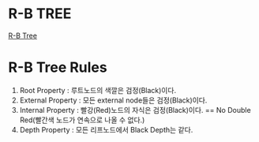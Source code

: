 # R-B TREE

[R-B Tree](https://zeddios.tistory.com/237)

# R-B Tree Rules

1. Root Property : 루트노드의 색깔은 검정(Black)이다.
2. External Property : 모든 external node들은 검정(Black)이다.
3. Internal Property : 빨강(Red)노드의 자식은 검정(Black)이다.
   == No Double Red(빨간색 노드가 연속으로 나올 수 없다.)
4. Depth Property : 모든 리프노드에서 Black Depth는 같다.
